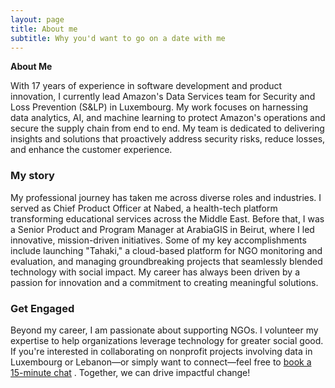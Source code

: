 ```yaml
---
layout: page
title: About me
subtitle: Why you'd want to go on a date with me
---
```

**About Me**

With 17 years of experience in software development and product innovation, I currently lead Amazon's Data Services team for Security and Loss Prevention (S&LP) in Luxembourg. My work focuses on harnessing data analytics, AI, and machine learning to protect Amazon's operations and secure the supply chain from end to end. My team is dedicated to delivering insights and solutions that proactively address security risks, reduce losses, and enhance the customer experience.

### My story
My professional journey has taken me across diverse roles and industries. I served as Chief Product Officer at Nabed, a health-tech platform transforming educational services across the Middle East. Before that, I was a Senior Product and Program Manager at ArabiaGIS in Beirut, where I led innovative, mission-driven initiatives. Some of my key accomplishments include launching "Tahaki," a cloud-based platform for NGO monitoring and evaluation, and managing groundbreaking projects that seamlessly blended technology with social impact. My career has always been driven by a passion for innovation and a commitment to creating meaningful solutions.
### Get Engaged
Beyond my career, I am passionate about supporting NGOs. I volunteer my expertise to help organizations leverage technology for greater social good. If you're interested in collaborating on nonprofit projects involving data in Luxembourg or Lebanon—or simply want to connect—feel free to [book a 15-minute chat](https://calendar.google.com/calendar/u/0/appointments/schedules/AcZssZ0HDpv9Vuht-XX6Y-MqkB9BRM40bqNXo9xWYIC_vJox9dhElydsjclWFYCGsqlTUkaK1QAvVEVK) . Together, we can drive impactful change!
